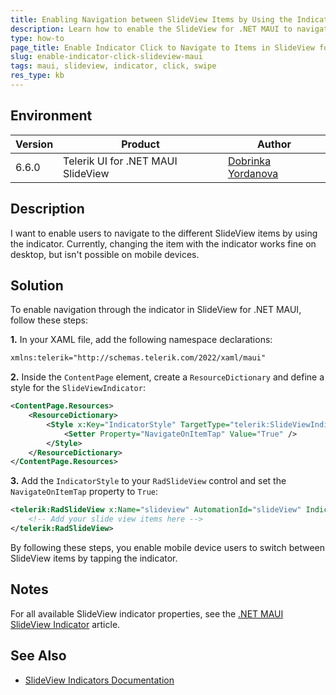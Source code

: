 ```yaml
---
title: Enabling Navigation between SlideView Items by Using the Indicator
description: Learn how to enable the SlideView for .NET MAUI to navigate between the items when users click on the indicator on their mobile devices.
type: how-to
page_title: Enable Indicator Click to Navigate to Items in SlideView for .NET MAUI
slug: enable-indicator-click-slideview-maui
tags: maui, slideview, indicator, click, swipe
res_type: kb
---
```


## Environment

| Version | Product | Author | 
| --- | --- | ---- | 
| 6.6.0 | Telerik UI for .NET MAUI SlideView | [Dobrinka Yordanova](https://www.telerik.com/blogs/author/dobrinka-yordanova)| 

## Description

I want to enable users to navigate to the different SlideView items by using the indicator. Currently, changing the item with the indicator works fine on desktop, but isn't possible on mobile devices.

## Solution

To enable navigation through the indicator in SlideView for .NET MAUI, follow these steps:

**1.** In your XAML file, add the following namespace declarations:

```xml
xmlns:telerik="http://schemas.telerik.com/2022/xaml/maui"
```

**2.** Inside the `ContentPage` element, create a `ResourceDictionary` and define a style for the `SlideViewIndicator`:

```xml
<ContentPage.Resources>
    <ResourceDictionary>
        <Style x:Key="IndicatorStyle" TargetType="telerik:SlideViewIndicator">
            <Setter Property="NavigateOnItemTap" Value="True" />
        </Style>
    </ResourceDictionary>
</ContentPage.Resources>
```

**3.** Add the `IndicatorStyle` to your `RadSlideView` control and set the `NavigateOnItemTap` property to `True`:

```xml
<telerik:RadSlideView x:Name="slideview" AutomationId="slideView" IndicatorStyle="{StaticResource IndicatorStyle}">
    <!-- Add your slide view items here -->
</telerik:RadSlideView>
```

By following these steps, you enable mobile device users to switch between SlideView items by tapping the indicator.

## Notes

For all available SlideView indicator properties, see the [.NET MAUI SlideView Indicator](https://docs.telerik.com/devtools/maui/controls/slideview/indicators) article.

## See Also

- [SlideView Indicators Documentation](https://docs.telerik.com/devtools/maui/controls/slideview/indicators)
